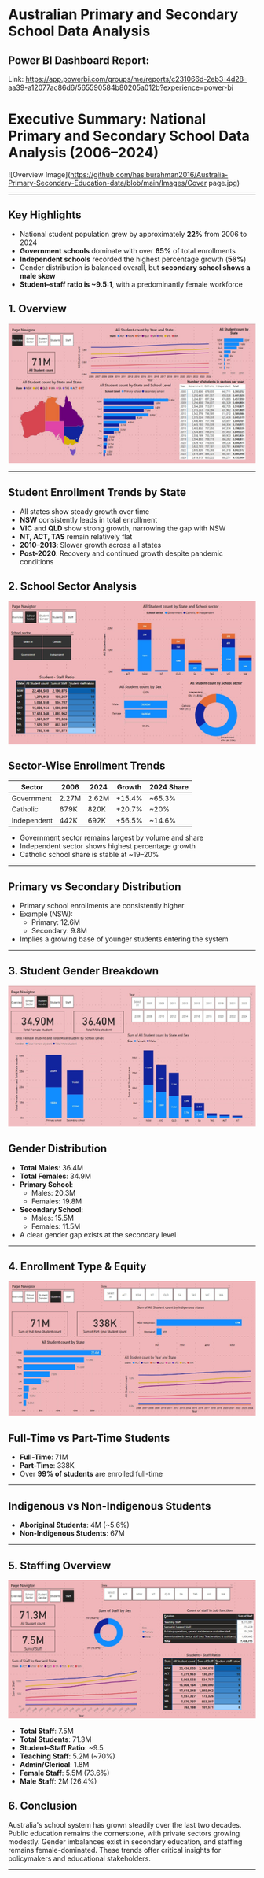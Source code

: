# Australian Primary and Secondary School Data Analysis

## Power BI Dashboard Report:  
Link: https://app.powerbi.com/groups/me/reports/c231066d-2eb3-4d28-aa39-a12077ac86d6/565590584b80205a012b?experience=power-bi


# Executive Summary: National Primary and Secondary School Data Analysis (2006–2024)
![Overview Image](https://github.com/hasiburahman2016/Australia-Primary-Secondary-Education-data/blob/main/Images/Cover page.jpg)

---
## Key Highlights

- National student population grew by approximately **22%** from 2006 to 2024  
- **Government schools** dominate with over **65%** of total enrollments  
- **Independent schools** recorded the highest percentage growth (**56%**)  
- Gender distribution is balanced overall, but **secondary school shows a male skew**  
- **Student–staff ratio is ~9.5:1**, with a predominantly female workforce  

## 1. Overview

![Overview Image](https://github.com/hasiburahman2016/Australia-Primary-Secondary-Education-data/blob/main/Images/Overview.jpg)

---

## Student Enrollment Trends by State

- All states show steady growth over time  
- **NSW** consistently leads in total enrollment  
- **VIC** and **QLD** show strong growth, narrowing the gap with NSW  
- **NT, ACT, TAS** remain relatively flat  
- **2010–2013**: Slower growth across all states  
- **Post-2020**: Recovery and continued growth despite pandemic conditions 

## 2. School Sector Analysis

![School Sector Image](https://github.com/hasiburahman2016/Australia-Primary-Secondary-Education-data/blob/main/Images/School%20Sector.jpg)

## Sector-Wise Enrollment Trends

| Sector      | 2006   | 2024   | Growth   | 2024 Share |
|-------------|--------|--------|----------|-------------|
| Government  | 2.27M  | 2.62M  | +15.4%   | ~65.3%      |
| Catholic    | 679K   | 820K   | +20.7%   | ~20%        |
| Independent | 442K   | 692K   | +56.5%   | ~14.6%      |

- Government sector remains largest by volume and share  
- Independent sector shows highest percentage growth  
- Catholic school share is stable at ~19–20%  

---

## Primary vs Secondary Distribution

- Primary school enrollments are consistently higher  
- Example (NSW):  
  - Primary: 12.6M  
  - Secondary: 9.8M  
- Implies a growing base of younger students entering the system  
---

## 3. Student Gender Breakdown

![Student Gender Image](https://github.com/hasiburahman2016/Australia-Primary-Secondary-Education-data/blob/main/Images/Student%20Gender.jpg)

## Gender Distribution

- **Total Males**: 36.4M  
- **Total Females**: 34.9M  
- **Primary School**:  
  - Males: 20.3M  
  - Females: 19.8M  
- **Secondary School**:  
  - Males: 15.5M  
  - Females: 11.5M  
- A clear gender gap exists at the secondary level

  

---

## 4. Enrollment Type & Equity

![Student Image](https://github.com/hasiburahman2016/Australia-Primary-Secondary-Education-data/blob/main/Images/Students.jpg)

## Full-Time vs Part-Time Students

- **Full-Time**: 71M  
- **Part-Time**: 338K  
- Over **99% of students** are enrolled full-time  

---

## Indigenous vs Non-Indigenous Students

- **Aboriginal Students**: 4M (~5.6%)  
- **Non-Indigenous Students**: 67M  

---

## 5. Staffing Overview

![Staff Image](https://github.com/hasiburahman2016/Australia-Primary-Secondary-Education-data/blob/main/Images/Staff.jpg)

- **Total Staff**: 7.5M  
- **Total Students**: 71.3M  
- **Student–Staff Ratio**: ~9.5  
- **Teaching Staff**: 5.2M (~70%)  
- **Admin/Clerical**: 1.8M  
- **Female Staff**: 5.5M (73.6%)  
- **Male Staff**: 2M (26.4%)  


## 6. Conclusion

Australia's school system has grown steadily over the last two decades. Public education remains the cornerstone, with private sectors growing modestly. Gender imbalances exist in secondary education, and staffing remains female-dominated. These trends offer critical insights for policymakers and educational stakeholders.

---
